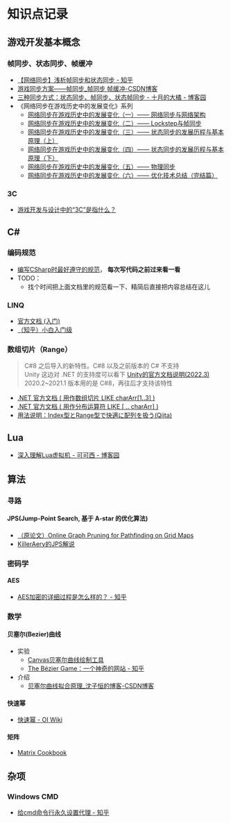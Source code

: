 # 知识点记录
## 游戏开发基本概念
### 帧同步、状态同步、帧缓冲
- [【网络同步】浅析帧同步和状态同步 - 知乎](https://zhuanlan.zhihu.com/p/357973435?utm_id=0)
- [游戏同步方案——帧同步_帧同步 帧缓冲-CSDN博客](https://blog.csdn.net/qq_41211553/article/details/106983481)
- [三种同步方式：状态同步、帧同步、状态帧同步 - 十月的大橘 - 博客园](https://www.cnblogs.com/October2018/p/16120681.html)
- 《网络同步在游戏历史中的发展变化》系列
  - [网络同步在游戏历史中的发展变化（一）—— 网络同步与网络架构](https://mp.weixin.qq.com/s?__biz=MzkzNTIxMjMyNg==&mid=2247491556&idx=1&sn=7101a907cb2d0df3d237ef0752638282&source=41&poc_token=HEBUBmaj_k-yiN0S53vC0z06rE0Iz1tPb30XLZJw)
  - [网络同步在游戏历史中的发展变化（二）—— Lockstep与帧同步](https://mp.weixin.qq.com/s?__biz=MzkzNTIxMjMyNg==&mid=2247491557&idx=1&sn=0f67e66538257d4d77ab0effe7e09fb4&chksm=c2b03bacf5c7b2ba9d3234ac13d6be453b1b65f642610ac7b55b6d9b27b1d6de02b677e84de9&cur_album_id=1742556256956923910&scene=189#wechat_redirect)
  - [网络同步在游戏历史中的发展变化（三）—— 状态同步的发展历程与基本原理（上）](https://mp.weixin.qq.com/s?__biz=MzkzNTIxMjMyNg==&mid=2247491567&idx=1&sn=7a61cdbb066b71e65a62b8a34411d50b&chksm=c2b03ba6f5c7b2b04330969a5a50c455e1d0f24465acc86a5d0d3e59b89189820dde384e96b8&cur_album_id=1742556256956923910&scene=189#wechat_redirect)
  - [网络同步在游戏历史中的发展变化（四）—— 状态同步的发展历程与基本原理（下）](https://mp.weixin.qq.com/s?__biz=MzkzNTIxMjMyNg==&mid=2247491569&idx=1&sn=043ed20e75d272a45fbb5813c3cca36b&chksm=c2b03bb8f5c7b2ae36caf98d75e10daa55668fd94d2c5f07f13793310dc23674752bb460f556&cur_album_id=1742556256956923910&scene=189#wechat_redirect)
  - [网络同步在游戏历史中的发展变化（五）—— 物理同步](https://mp.weixin.qq.com/s?__biz=MzkzNTIxMjMyNg==&mid=2247491580&idx=1&sn=8e188ed04f12dd23eef8656dd721fddc&chksm=c2b03bb5f5c7b2a3d7dfd7c75fa6e766eeb097c8d5dbb2998d35f52cc47a97459afa65436f1d&cur_album_id=1742556256956923910&scene=189#wechat_redirect)
  - [网络同步在游戏历史中的发展变化（六）—— 优化技术总结（完结篇）](https://mp.weixin.qq.com/s?__biz=MzkzNTIxMjMyNg==&mid=2247491582&idx=1&sn=7e65e449f4964b2d86deefd4b7759048&chksm=c2b03bb7f5c7b2a1a7862fc7eb544140f53410127771ed234dc33c3564428cf0132d3fe4da08&cur_album_id=1742556256956923910&scene=189#wechat_redirect)
### 3C
- [游戏开发与设计中的“3C”是指什么？](https://zhuanlan.zhihu.com/p/357621053)

## C#
### 编码规范
- [编写CSharp时最好遵守的规范](https://learn.microsoft.com/zh-cn/dotnet/csharp/fundamentals/coding-style/coding-conventions)， **每次写代码之前过来看一看**
- TODO：
  - 找个时间把上面文档里的规范看一下、精简后直接把内容总结在这儿

### LINQ
- [官方文档 (入门)](https://learn.microsoft.com/zh-tw/dotnet/csharp/linq/)
- [（知乎）小白入门级](https://zhuanlan.zhihu.com/p/146747701)

### 数组切片（Range）
> C#8 之后导入的新特性。C#8 以及之前版本的 C# 不支持  
> Unity 这边对 .NET 的支持度可以看下 [Unity的官方文档说明(2022.3)](https://docs.unity3d.com/Manual/dotnetProfileSupport.html)  
> 2020.2~2021.1 版本用的是 C#8，再往后才支持该特性
- [.NET 官方文档 ( 用作数组切片 LIKE charArr[1..3] )](https://learn.microsoft.com/zh-cn/dotnet/csharp/language-reference/operators/member-access-operators#range-operator-)
- [.NET 官方文档 ( 用作分布运算符 LIKE [ .. charArr] )](https://learn.microsoft.com/zh-cn/dotnet/csharp/language-reference/operators/collection-expressions#spread-element)
- [用法说明：Index型とRange型で快適に配列を扱う(Qiita)](https://qiita.com/Euglenach/items/c433afe78d72fc1a18fc)

## Lua
- [深入理解Lua虚拟机 - 可可西 - 博客园](https://www.cnblogs.com/kekec/p/11768935.html)

## 算法
### 寻路
#### JPS(Jump-Point Search, 基于 A-star 的优化算法) 
- [（原论文）Online Graph Pruning for Pathfinding on Grid Maps](https://users.cecs.anu.edu.au/~dharabor/data/papers/harabor-grastien-aaai11.pdf)
- [KillerAery的JPS解说](https://www.cnblogs.com/KillerAery/p/12242445.html)
### 密码学
#### AES
- [AES加密的详细过程是怎么样的？ - 知乎](https://www.zhihu.com/question/27307070)
### 数学
#### 贝塞尔(Bezier)曲线
- 实验
  - [Canvas贝塞尔曲线绘制工具](http://wx.karlew.com/canvas/bezier/)
  - [The Bézier Game：一个神奇的网站 - 知乎](https://zhuanlan.zhihu.com/p/21799678)
- 介绍
  - [贝塞尔曲线拟合原理_沈子恒的博客-CSDN博客](https://blog.csdn.net/shenziheng1/article/details/54410816)
#### 快速幂
- [快速幂 - OI Wiki](https://oi-wiki.org/math/binary-exponentiation/)
#### 矩阵
- [Matrix Cookbook](https://www2.imm.dtu.dk/pubdb/pubs/3274-full.html)

## 杂项
### Windows CMD
- [给cmd命令行永久设置代理 - 知乎](https://zhuanlan.zhihu.com/p/478606447)




